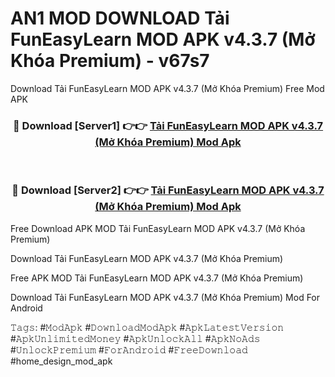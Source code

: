 # AN1 MOD DOWNLOAD Tải FunEasyLearn MOD APK v4.3.7 (Mở Khóa Premium) - v67s7
Download Tải FunEasyLearn MOD APK v4.3.7 (Mở Khóa Premium) Free Mod APK

<div align="center">
<h3>🔴 Download [Server1] 👉👉 <a href="https://apk-comot.site?title=Tải_FunEasyLearn_MOD_APK_v4.3.7_(Mở_Khóa_Premium)">Tải FunEasyLearn MOD APK v4.3.7 (Mở Khóa Premium) Mod Apk</a></h3><br>

<h3>🔴 Download [Server2] 👉👉 <a href="https://apk-comot.site?title=Tải_FunEasyLearn_MOD_APK_v4.3.7_(Mở_Khóa_Premium)">Tải FunEasyLearn MOD APK v4.3.7 (Mở Khóa Premium) Mod Apk</a></h3>
</div>


Free Download APK MOD Tải FunEasyLearn MOD APK v4.3.7 (Mở Khóa Premium)

Download Tải FunEasyLearn MOD APK v4.3.7 (Mở Khóa Premium) 

Free APK MOD Tải FunEasyLearn MOD APK v4.3.7 (Mở Khóa Premium) 

Download Tải FunEasyLearn MOD APK v4.3.7 (Mở Khóa Premium) Mod For Android

𝚃𝚊𝚐𝚜: #𝙼𝚘𝚍𝙰𝚙𝚔 #𝙳𝚘𝚠𝚗𝚕𝚘𝚊𝚍𝙼𝚘𝚍𝙰𝚙𝚔 #𝙰𝚙𝚔𝙻𝚊𝚝𝚎𝚜𝚝𝚅𝚎𝚛𝚜𝚒𝚘𝚗 #𝙰𝚙𝚔𝚄𝚗𝚕𝚒𝚖𝚒𝚝𝚎𝚍𝙼𝚘𝚗𝚎𝚢 #𝙰𝚙𝚔𝚄𝚗𝚕𝚘𝚌𝚔𝙰𝚕𝚕 #𝙰𝚙𝚔𝙽𝚘𝙰𝚍𝚜 #𝚄𝚗𝚕𝚘𝚌𝚔𝙿𝚛𝚎𝚖𝚒𝚞𝚖 #𝙵𝚘𝚛𝙰𝚗𝚍𝚛𝚘𝚒𝚍 #𝙵𝚛𝚎𝚎𝙳𝚘𝚠𝚗𝚕𝚘𝚊𝚍 #home_design_mod_apk